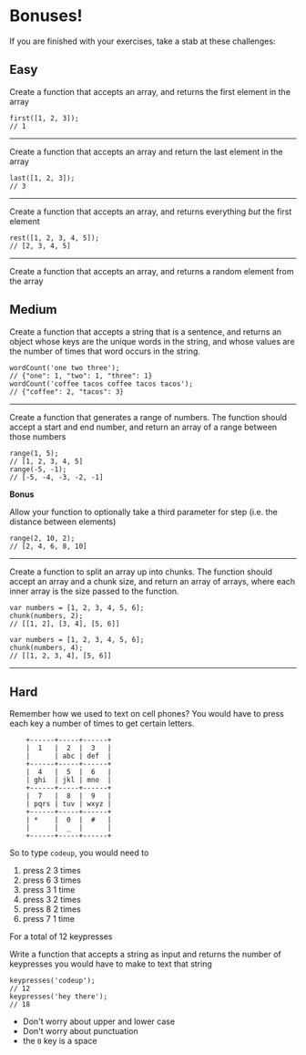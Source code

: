 Bonuses!
========

If you are finished with your exercises, take a stab at these
challenges:

Easy
----

Create a function that accepts an array, and returns the first element
in the array

``` {.javascript}
first([1, 2, 3]);
// 1
```

------------------------------------------------------------------------

Create a function that accepts an array and return the last element in
the array

``` {.javascript}
last([1, 2, 3]);
// 3
```

------------------------------------------------------------------------

Create a function that accepts an array, and returns everything *but*
the first element

``` {.javascript}
rest([1, 2, 3, 4, 5]);
// [2, 3, 4, 5]
```

------------------------------------------------------------------------

Create a function that accepts an array, and returns a random element
from the array

Medium
------

Create a function that accepts a string that is a sentence, and returns
an object whose keys are the unique words in the string, and whose
values are the number of times that word occurs in the string.

``` {.javascript}
wordCount('one two three');
// {"one": 1, "two": 1, "three": 1}
wordCount('coffee tacos coffee tacos tacos');
// {"coffee": 2, "tacos": 3}
```

------------------------------------------------------------------------

Create a function that generates a range of numbers. The function should
accept a start and end number, and return an array of a range between
those numbers

``` {.javascript}
range(1, 5);
// [1, 2, 3, 4, 5]
range(-5, -1);
// [-5, -4, -3, -2, -1]
```

**Bonus**

Allow your function to optionally take a third parameter for step (i.e.
the distance between elements)

``` {.javascript}
range(2, 10, 2);
// [2, 4, 6, 8, 10]
```

------------------------------------------------------------------------

Create a function to split an array up into chunks. The function should
accept an array and a chunk size, and return an array of arrays, where
each inner array is the size passed to the function.

``` {.javascript}
var numbers = [1, 2, 3, 4, 5, 6];
chunk(numbers, 2);
// [[1, 2], [3, 4], [5, 6]]
```

``` {.javascript}
var numbers = [1, 2, 3, 4, 5, 6];
chunk(numbers, 4);
// [[1, 2, 3, 4], [5, 6]]
```

------------------------------------------------------------------------

Hard
----

Remember how we used to text on cell phones? You would have to press
each key a number of times to get certain letters.

```
    +------+-----+------+
    |  1   |  2  |  3   |
    |      | abc | def  |
    +------+-----+------+
    |  4   |  5  |  6   |
    | ghi  | jkl | mno  |
    +------+-----+------+
    |  7   |  8  |  9   |
    | pqrs | tuv | wxyz |
    +------+-----+------+
    | *    |  0  |  #   |
    |      |  _  |      |
    +------+-----+------+
```

So to type `codeup`, you would need to

1.  press 2 3 times
2.  press 6 3 times
3.  press 3 1 time
4.  press 3 2 times
5.  press 8 2 times
6.  press 7 1 time

For a total of 12 keypresses

Write a function that accepts a string as input and returns the number
of keypresses you would have to make to text that string

``` {.javascript}
keypresses('codeup');
// 12
keypresses('hey there');
// 18
```

- Don't worry about upper and lower case
- Don't worry about punctuation
- the `0` key is a space

